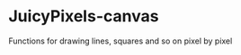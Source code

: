 JuicyPixels-canvas
==================

Functions for drawing lines, squares and so on pixel by pixel
